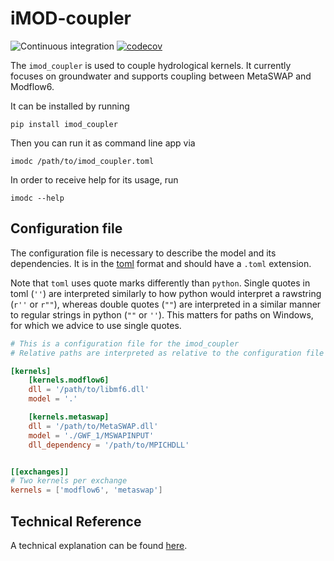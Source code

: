 # iMOD-coupler

![Continuous integration](https://github.com/Deltares/imod_coupler/workflows/Continuous%20integration/badge.svg)
[![codecov](https://codecov.io/gh/Deltares/imod_coupler/branch/master/graph/badge.svg)](https://codecov.io/gh/Deltares/imod_coupler)

The `imod_coupler` is used to couple hydrological kernels.
It currently focuses on groundwater and supports coupling between MetaSWAP and Modflow6.

It can be installed by running

```
pip install imod_coupler
```

Then you can run it as command line app via

```
imodc /path/to/imod_coupler.toml
```

In order to receive help for its usage, run

```
imodc --help
```

## Configuration file

The configuration file is necessary to describe the model and its dependencies.
It is in the [toml](https://toml.io/en/) format and should have a `.toml` extension. 

Note that `toml` uses quote marks differently than `python`. Single quotes in toml (`''`) are interpreted similarly to how python would interpret a rawstring (`r''` or `r""`), whereas double quotes (`""`) are interpreted in a similar manner to regular strings in python (`""` or `''`). This matters for paths on Windows, for which we advice to use single quotes.

```toml
# This is a configuration file for the imod_coupler
# Relative paths are interpreted as relative to the configuration file path

[kernels]
    [kernels.modflow6]
    dll = '/path/to/libmf6.dll'
    model = '.'

    [kernels.metaswap]
    dll = '/path/to/MetaSWAP.dll'
    model = './GWF_1/MSWAPINPUT'
    dll_dependency = '/path/to/MPICHDLL'


[[exchanges]]
# Two kernels per exchange
kernels = ['modflow6', 'metaswap']

```

## Technical Reference

A technical explanation can be found [here](TECHNICAL.md).
